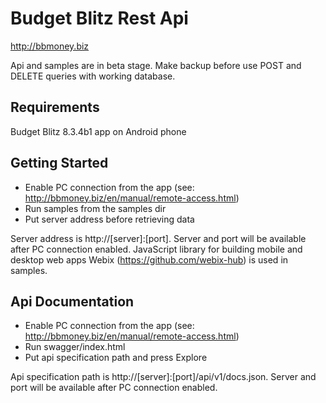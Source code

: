 # Budget Blitz Rest Api

http://bbmoney.biz

Api and samples are in beta stage. Make backup before use POST and DELETE queries with working database.

## Requirements

Budget Blitz 8.3.4b1 app on Android phone

## Getting Started

- Enable PC connection from the app (see: http://bbmoney.biz/en/manual/remote-access.html)
- Run samples from the samples dir
- Put server address before retrieving data

Server address is http://[server]:[port]. Server and port will be available after PC connection enabled. JavaScript library for building mobile and desktop web apps Webix (https://github.com/webix-hub) is used in samples.

## Api Documentation

- Enable PC connection from the app (see: http://bbmoney.biz/en/manual/remote-access.html)
- Run swagger/index.html
- Put api specification path and press Explore

Api specification path is http://[server]:[port]/api/v1/docs.json. Server and port will be available after PC connection enabled.
